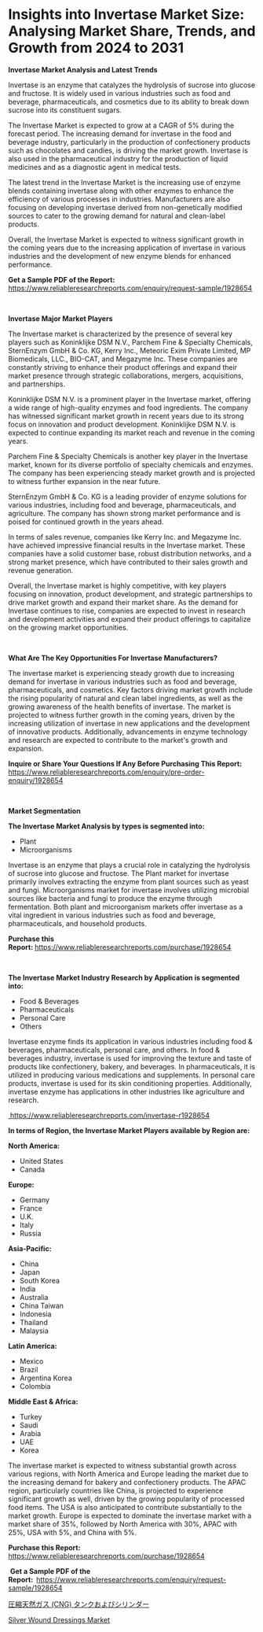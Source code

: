<p><h1>Insights into Invertase Market Size: Analysing Market Share, Trends, and Growth from 2024 to 2031</h1></p><p><strong>Invertase Market Analysis and Latest Trends</strong></p>
<p><p>Invertase is an enzyme that catalyzes the hydrolysis of sucrose into glucose and fructose. It is widely used in various industries such as food and beverage, pharmaceuticals, and cosmetics due to its ability to break down sucrose into its constituent sugars.</p><p>The Invertase Market is expected to grow at a CAGR of 5% during the forecast period. The increasing demand for invertase in the food and beverage industry, particularly in the production of confectionery products such as chocolates and candies, is driving the market growth. Invertase is also used in the pharmaceutical industry for the production of liquid medicines and as a diagnostic agent in medical tests.</p><p>The latest trend in the Invertase Market is the increasing use of enzyme blends containing invertase along with other enzymes to enhance the efficiency of various processes in industries. Manufacturers are also focusing on developing invertase derived from non-genetically modified sources to cater to the growing demand for natural and clean-label products.</p><p>Overall, the Invertase Market is expected to witness significant growth in the coming years due to the increasing application of invertase in various industries and the development of new enzyme blends for enhanced performance.</p></p>
<p><strong>Get a Sample PDF of the Report:&nbsp;</strong> <a href="https://www.reliableresearchreports.com/enquiry/request-sample/1928654">https://www.reliableresearchreports.com/enquiry/request-sample/1928654</a></p>
<p>&nbsp;</p>
<p><strong>Invertase Major Market Players</strong></p>
<p><p>The Invertase market is characterized by the presence of several key players such as Koninklijke DSM N.V., Parchem Fine & Specialty Chemicals, SternEnzym GmbH & Co. KG, Kerry Inc., Meteoric Exim Private Limited, MP Biomedicals, LLC., BIO-CAT, and Megazyme Inc. These companies are constantly striving to enhance their product offerings and expand their market presence through strategic collaborations, mergers, acquisitions, and partnerships.</p><p>Koninklijke DSM N.V. is a prominent player in the Invertase market, offering a wide range of high-quality enzymes and food ingredients. The company has witnessed significant market growth in recent years due to its strong focus on innovation and product development. Koninklijke DSM N.V. is expected to continue expanding its market reach and revenue in the coming years.</p><p>Parchem Fine & Specialty Chemicals is another key player in the Invertase market, known for its diverse portfolio of specialty chemicals and enzymes. The company has been experiencing steady market growth and is projected to witness further expansion in the near future.</p><p>SternEnzym GmbH & Co. KG is a leading provider of enzyme solutions for various industries, including food and beverage, pharmaceuticals, and agriculture. The company has shown strong market performance and is poised for continued growth in the years ahead.</p><p>In terms of sales revenue, companies like Kerry Inc. and Megazyme Inc. have achieved impressive financial results in the Invertase market. These companies have a solid customer base, robust distribution networks, and a strong market presence, which have contributed to their sales growth and revenue generation.</p><p>Overall, the Invertase market is highly competitive, with key players focusing on innovation, product development, and strategic partnerships to drive market growth and expand their market share. As the demand for Invertase continues to rise, companies are expected to invest in research and development activities and expand their product offerings to capitalize on the growing market opportunities.</p></p>
<p>&nbsp;</p>
<p><strong>What Are The Key Opportunities For Invertase Manufacturers?</strong></p>
<p><p>The invertase market is experiencing steady growth due to increasing demand for invertase in various industries such as food and beverage, pharmaceuticals, and cosmetics. Key factors driving market growth include the rising popularity of natural and clean label ingredients, as well as the growing awareness of the health benefits of invertase. The market is projected to witness further growth in the coming years, driven by the increasing utilization of invertase in new applications and the development of innovative products. Additionally, advancements in enzyme technology and research are expected to contribute to the market's growth and expansion.</p></p>
<p><strong>Inquire or Share Your Questions If Any Before Purchasing This Report:</strong> <a href="https://www.reliableresearchreports.com/enquiry/pre-order-enquiry/1928654">https://www.reliableresearchreports.com/enquiry/pre-order-enquiry/1928654</a></p>
<p>&nbsp;</p>
<p><strong>Market Segmentation</strong></p>
<p><strong>The Invertase Market Analysis by types is segmented into:</strong></p>
<p><ul><li>Plant</li><li>Microorganisms</li></ul></p>
<p><p>Invertase is an enzyme that plays a crucial role in catalyzing the hydrolysis of sucrose into glucose and fructose. The Plant market for invertase primarily involves extracting the enzyme from plant sources such as yeast and fungi. Microorganisms market for invertase involves utilizing microbial sources like bacteria and fungi to produce the enzyme through fermentation. Both plant and microorganism markets offer invertase as a vital ingredient in various industries such as food and beverage, pharmaceuticals, and household products.</p></p>
<p><strong>Purchase this Report:&nbsp;</strong><a href="https://www.reliableresearchreports.com/purchase/1928654">https://www.reliableresearchreports.com/purchase/1928654</a></p>
<p>&nbsp;</p>
<p><strong>The Invertase Market Industry Research by Application is segmented into:</strong></p>
<p><ul><li>Food & Beverages</li><li>Pharmaceuticals</li><li>Personal Care</li><li>Others</li></ul></p>
<p><p>Invertase enzyme finds its application in various industries including food & beverages, pharmaceuticals, personal care, and others. In food & beverages industry, invertase is used for improving the texture and taste of products like confectionery, bakery, and beverages. In pharmaceuticals, it is utilized in producing various medications and supplements. In personal care products, invertase is used for its skin conditioning properties. Additionally, invertase enzyme has applications in other industries like agriculture and research.</p></p>
<p><a href="https://www.reliableresearchreports.com/invertase-r1928654">&nbsp;https://www.reliableresearchreports.com/invertase-r1928654</a></p>
<p><strong>In terms of Region, the Invertase Market Players available by Region are:</strong></p>
<p>
    <p> <strong> North America: </strong>
        <ul>
            <li>United States</li>
            <li>Canada</li>
        </ul>
        </p> 
    <p> <strong> Europe: </strong>
        <ul>
            <li>Germany</li>
            <li>France</li>
            <li>U.K.</li>
            <li>Italy</li>
            <li>Russia</li>
        </ul>
        </p> 
    <p> <strong> Asia-Pacific: </strong>
        <ul>
            <li>China</li>
            <li>Japan</li>
            <li>South Korea</li>
            <li>India</li>
            <li>Australia</li>
            <li>China Taiwan</li>
            <li>Indonesia</li>
            <li>Thailand</li>
            <li>Malaysia</li>
        </ul>
        </p> 
    <p> <strong> Latin America: </strong>
        <ul>
            <li>Mexico</li>
            <li>Brazil</li>
            <li>Argentina Korea</li>
            <li>Colombia</li>
        </ul>
        </p> 
    <p> <strong> Middle East & Africa: </strong>
        <ul>
            <li>Turkey</li>
            <li>Saudi</li>
            <li>Arabia</li>
            <li>UAE</li>
            <li>Korea</li>
        </ul>
    </p>
    </p>
<p><p>The invertase market is expected to witness substantial growth across various regions, with North America and Europe leading the market due to the increasing demand for bakery and confectionery products. The APAC region, particularly countries like China, is projected to experience significant growth as well, driven by the growing popularity of processed food items. The USA is also anticipated to contribute substantially to the market growth. Europe is expected to dominate the invertase market with a market share of 35%, followed by North America with 30%, APAC with 25%, USA with 5%, and China with 5%.</p></p>
<p><strong>Purchase this Report: </strong><a href="https://www.reliableresearchreports.com/purchase/1928654">https://www.reliableresearchreports.com/purchase/1928654</a></p>
<p>&nbsp;<strong>Get a Sample PDF of the Report:&nbsp;&nbsp;</strong><a href="https://www.reliableresearchreports.com/enquiry/request-sample/1928654">https://www.reliableresearchreports.com/enquiry/request-sample/1928654</a></p>
<p><strong></strong></p>
<p><p><a href="https://github.com/hilmi-2a/Market-Research-Report-List-2/blob/main/1055590116988.md">圧縮天然ガス (CNG) タンクおよびシリンダー</a></p><p><a href="https://github.com/jnzzvtbl92/Market-Research-Report-List-1/blob/main/silver-wound-dressings-market.md">Silver Wound Dressings Market</a></p></p>